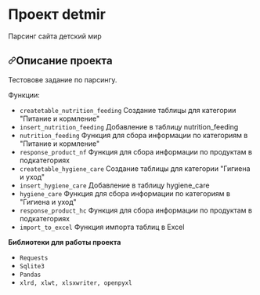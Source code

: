 # Проект detmir
Парсинг сайта детский мир
<h2 dir="auto"><a id="user-content-описание-проекта" class="anchor" aria-hidden="true" href="#описание-проекта"><svg class="octicon octicon-link" viewBox="0 0 16 16" version="1.1" width="16" height="16" aria-hidden="true"><path fill-rule="evenodd" d="M7.775 3.275a.75.75 0 001.06 1.06l1.25-1.25a2 2 0 112.83 2.83l-2.5 2.5a2 2 0 01-2.83 0 .75.75 0 00-1.06 1.06 3.5 3.5 0 004.95 0l2.5-2.5a3.5 3.5 0 00-4.95-4.95l-1.25 1.25zm-4.69 9.64a2 2 0 010-2.83l2.5-2.5a2 2 0 012.83 0 .75.75 0 001.06-1.06 3.5 3.5 0 00-4.95 0l-2.5 2.5a3.5 3.5 0 004.95 4.95l1.25-1.25a.75.75 0 00-1.06-1.06l-1.25 1.25a2 2 0 01-2.83 0z"></path></svg></a>Описание проекта</h2>
Тестовове задание по парсингу. 

Функции:
<ul>
     <li><code>createtable_nutrition_feeding</code> Создание таблицы для категории "Питание и кормление" </li>
     <li><code>insert_nutrition_feeding</code> Добавление в таблицу nutrition_feeding </li>
     <li><code>nutrition_feeding</code> Функция для сбора информации по категориям в "Питание и кормление" </li>
     <li><code>response_product_nf</code> Функция для сбора информации по продуктам в подкатегориях </li>
     <li><code>createtable_hygiene_care</code> Создание таблицы для категории "Гигиена и уход" </li>
     <li><code>insert_hygiene_care</code> Добавление в таблицу hygiene_care </li>
     <li><code>hygiene_care</code> Функция для сбора информации по категориям в "Гигиена и уход" </li>
     <li><code>response_product_hc</code> Функция для сбора информации по продуктам в подкатегориях </li>
     <li><code>import_to_excel</code> Функция импорта таблиц в Excel </li>
</ul>

<b> Библиотеки для работы проекта </b>
<ul>
     <li><code>Requests</code></li>
     <li><code>Sqlite3</code> </li>
     <li><code>Pandas</code> </li>
     <li><code>xlrd, xlwt, xlsxwriter, openpyxl </code></li>
</ul>
